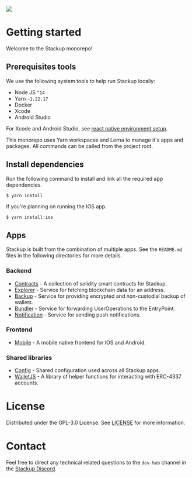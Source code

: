 ![](https://i.imgur.com/hNJp1R1.png)

# Getting started

Welcome to the Stackup monorepo!

## Prerequisites tools

We use the following system tools to help run Stackup locally:

- Node JS `^14`
- Yarn `~1.22.17`
- Docker
- Xcode
- Android Studio

For Xcode and Android Studio, see [react native environment setup](https://reactnative.dev/docs/environment-setup).

This monorepo uses Yarn workspaces and Lerna to manage it's apps and packages. All commands can be called from the project root.

## Install dependencies

Run the following command to install and link all the required app dependencies.

```bash
$ yarn install
```

If you're planning on running the IOS app.

```
$ yarn install:ios
```

## Apps

Stackup is built from the combination of multiple apps. See the `README.md` files in the following directories for more details.

### Backend

- [Contracts](./apps/contracts) - A collection of solidity smart contracts for Stackup.
- [Explorer](./apps/explorer) - Service for fetching blockchain data for an address.
- [Backup](./apps/backup) - Service for providing encrypted and non-custodial backup of wallets.
- [Bundler](./apps/bundler) - Service for forwarding UserOperations to the EntryPoint.
- [Notification](./apps/notification) - Service for sending push notifications.

### Frontend

- [Mobile](./apps/mobile) - A mobile native frontend for IOS and Android.

### Shared libraries

- [Config](./packages/config) - Shared configuration used across all Stackup apps.
- [WalletJS](./packages/walletjs) - A library of helper functions for interacting with ERC-4337 accounts.

# License

Distributed under the GPL-3.0 License. See [LICENSE](./LICENSE) for more information.

# Contact

Feel free to direct any technical related questions to the `dev-hub` channel in the [Stackup Discord](https://discord.gg/FpXmvKrNed).
